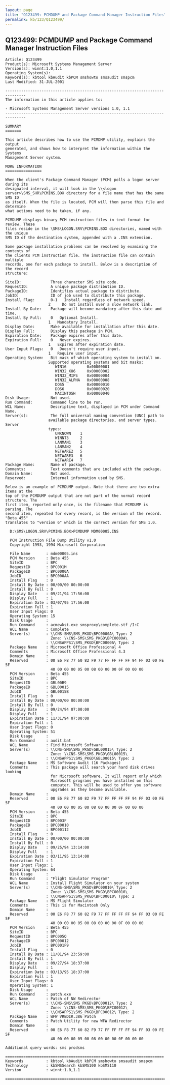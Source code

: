 ```yaml
---
layout: page
title: "Q123499: PCMDUMP and Package Command Manager Instruction Files"
permalink: kb/123/Q123499/
---
```


## Q123499: PCMDUMP and Package Command Manager Instruction Files

	Article: Q123499
	Product(s): Microsoft Systems Management Server
	Version(s): winnt:1.0,1.1
	Operating System(s): 
	Keyword(s): kbtool kbAudit kbPCM smshowto smsaudit smspcm
	Last Modified: 31-JUL-2001
	
	-------------------------------------------------------------------------------
	The information in this article applies to:
	
	- Microsoft Systems Management Server versions 1.0, 1.1 
	-------------------------------------------------------------------------------
	
	SUMMARY
	=======
	
	This article describes how to use the PCMDMP utility, explains the output
	generated, and shows how to interpret the information within the Systems
	Management Server system.
	
	MORE INFORMATION
	================
	
	When the client's Package Command Manager (PCM) polls a logon server during its
	designated interval, it will look in the \\<logon
	server>\SMS_SHR\PCMINS.BOX directory for a file name that has the same SMS ID
	as itself. When the file is located, PCM will then parse this file and determine
	what actions need to be taken, if any.
	
	PCMDUMP displays binary PCM instruction files in text format for review. These
	files reside in the \SMS\LOGON.SRV\PCMINS.BOX directories, named with the unique
	SMS ID of the destination system, appended with a .INS extension.
	
	Some package installation problems can be resolved by examining the contents of
	the clients PCM instruction file. The instruction file can contain multiple
	records, one for each package to install. Below is a description of the record
	structure:
	
	SiteID:             Three character SMS site code.
	RequestID:          A unique package distribution ID.
	PackageID:          Identifies actual package to distribute.
	JobID:              ID of job used to distribute this package.
	Install Flag:       0-1   Install regardless of network speed.
	                   2     Do not install over a slow network link.
	Install By Date:    Package will become mandatory after this date and time.
	Install By Full:    0   Optional Install.
	                   1   Mandatory Install.
	Display Date:       Make available for installation after this date.
	Display Full:       Display this package in PCM.
	Expiration Date:    Package expires after this date.
	Expiration Full:    0   Never expires.
	                   1   Expires after expiration date.
	User Input Flags:   0   Doesn't require user input.
	                   1   Require user input.
	Operating System:   Bit mask of which operating system to install on.
	                   Supported operating systems and bit masks:
	                      WIN16         0x00000001
	                      WIN32_X86     0x00000002
	                      WIN32_MIPS    0x00000004
	                      WIN32_ALPHA   0x00000008
	                      DOS5          0x00000010
	                      DOS6          0x00000020
	                      MACINTOSH     0x00000040
	Disk Usage:         Not used.
	Run Command:        Command line to be run.
	WCL Name:           Descriptive text, displayed in PCM under Command Name.
	Server(s):          The full universal naming convention (UNC) path to
	                   available package directories, and server types. Server
	                   types:
	                      UNKNOWN    1
	                      WINNT3     2
	                      LANMAN1    3
	                      LANMAN2    4
	                      NETWARE2   5
	                      NETWARE3   6
	                      NETWARE4   7
	Package Name:       Name of package.
	Comments:           Text comments that are included with the package.
	Domain Name:        Not used.
	Reserved:           Internal information used by SMS.
	
	Below is an example of PCMDUMP output. Note that there are two extra items at the
	top of the PCMDUMP output that are not part of the normal record structure. The
	first item, reported only once, is the filename that PCMDUMP is parsing. The
	second item, repeated for every record, is the version of the record. "Beta 455"
	translates to "version 6" which is the correct version for SMS 1.0.
	
	  D:\SMS\LOGON.SRV\PCMINS.BOX>PCMDUMP MDM00005.INS
	
	  PCM Instruction File Dump Utility v1.0
	  Copyright 1993, 1994 Microsoft Corporation
	
	  File Name       : mdm00005.ins
	  PCM Version     : Beta 455
	  SiteID          : BPC
	  RequestID       : BPC001M
	  PackageID       : BPC0000A
	  JobID           : BPC000AA
	  Install Flag    : 0
	  Install By Date : 00/00/00 00:00:00
	  Install By Full : 0
	  Display Date    : 09/21/94 17:56:00
	  Display Full    : 1
	  Expiration Date : 03/07/95 17:56:00
	  Expiration Full : 1
	  User Input Flags: 0
	  Operating System: 15
	  Disk Usage      :
	  Run Command     : acmewkst.exe smsproxy\complete.stf /I:C
	  WCL Name        : Complete
	  Server(s)       : \\CNS-SMS\SMS_PKGD\BPC0000A\ Type: 2
	                    Zone: \\CNS-SMS\SMS_PKGD\BPC0000A\ 
	                  : \\CNSAPPS1\SMS_PKGD\BPC0000A\ Type: 2
	  Package Name    : Microsoft Office Professional 4
	  Comments        : Microsoft Office Professional 4.3
	  Domain Name     :
	  Reserved        : 00 E6 F8 77 60 82 F9 77 FF FF FF FF 94 FF 03 00 FE 5F
	                    40 00 00 00 05 00 08 00 00 00 0F 00 00 00
	  PCM Version     : Beta 455
	  SiteID          : BPC
	  RequestID       : GBL00B9
	  PackageID       : GBL00015
	  JobID           : GBL0015B
	  Install Flag    : 0
	  Install By Date : 00/00/00 00:00:00
	  Install By Full : 0
	  Display Date    : 09/24/94 07:00:00
	  Display Full    : 1
	  Expiration Date : 11/31/94 07:00:00
	  Expiration Full : 1
	  User Input Flags: 0
	  Operating System: 51
	  Disk Usage      :
	  Run Command     : audit.bat
	  WCL Name        : Find Microsoft Software
	  Server(s)       : \\CNS-SMS\SMS_PKGD\GBL00015\ Type: 2
	                    Zone: \\CNS-SMS\SMS_PKGD\GBL00015\ 
	                  : \\CNSAPPS1\SMS_PKGD\GBL00015\ Type: 2
	  Package Name    : MS Software Audit (16 Packages)
	  Comments        : This package will search your hard disk drives looking
	                    for Microsoft software. It will report only which
	                    Microsoft programs you have installed on this
	                    computer. This will be used to offer you software
	                    upgrades as they become available.
	  Domain Name     :
	  Reserved        : 00 E6 F8 77 60 82 F9 77 FF FF FF FF 94 FF 03 00 FE 5F
	                    40 00 00 00 05 00 08 00 00 00 0F 00 00 00
	  PCM Version     : Beta 455
	  SiteID          : BPC
	  RequestID       : BPC003F
	  PackageID       : BPC00010
	  JobID           : BPC00112
	  Install Flag    : 0
	  Install By Date : 00/00/00 00:00:00
	  Install By Full : 0
	  Display Date    : 09/25/94 13:14:00
	  Display Full    : 1
	  Expiration Date : 03/11/95 13:14:00
	  Expiration Full : 1
	  User Input Flags: 1
	  Operating System: 64
	  Disk Usage      :
	  Run Command     : "Flight Simulator Program"
	  WCL Name        : Install Flight Simulator on your system
	  Server(s)       : \\CNS-SMS\SMS_PKGD\BPC00010\ Type: 2
	                    Zone: \\CNS-SMS\SMS_PKGD\BPC00010\ 
	                  : \\CNSAPPS1\SMS_PKGD\BPC00010\ Type: 2
	  Package Name    : MS Flight Simulator
	  Comments        : This is for Macintosh Only
	  Domain Name     :
	  Reserved        : 00 E6 F8 77 60 82 F9 77 FF FF FF FF 94 FF 03 00 FE 5F
	                    40 00 00 00 05 00 08 00 00 00 0F 00 00 00
	  PCM Version     : Beta 455
	  SiteID          : BPC
	  RequestID       : BPC005Q
	  PackageID       : BPC00012
	  JobID           : BPC001F9
	  Install Flag    : 0
	  Install By Date : 11/01/94 23:59:00
	  Install By Full : 1
	  Display Date    : 09/27/94 18:37:00
	  Display Full    : 1
	  Expiration Date : 03/13/95 18:37:00
	  Expiration Full : 1
	  User Input Flags: 0
	  Operating System: 1
	  Disk Usage      :
	  Run Command     : patch.exe
	  WCL Name        : Patch of NW Redirector
	  Server(s)       : \\CNS-SMS\SMS_PKGD\BPC00012\ Type: 2
	                    Zone: \\CNS-SMS\SMS_PKGD\BPC00012\ 
	                  : \\CNSAPPS1\SMS_PKGD\BPC00012\ Type: 2
	  Package Name    : WFW VREDIR.386 Patch
	  Comments        : Patch Utility for new WFW Redirector
	  Domain Name     :
	  Reserved        : 00 E6 F8 77 60 82 F9 77 FF FF FF FF 94 FF 03 00 FE 5F
	                    40 00 00 00 05 00 08 00 00 00 0F 00 00 00
	
	Additional query words: sms prodsms
	
	======================================================================
	Keywords          : kbtool kbAudit kbPCM smshowto smsaudit smspcm 
	Technology        : kbSMSSearch kbSMS100 kbSMS110
	Version           : winnt:1.0,1.1
	
	=============================================================================
	
